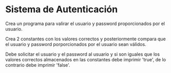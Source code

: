 # Sistema de Autenticación

Crea un programa para valirar el usuario y password proporcionados por el usuario.

Crea 2 constantes con los valores correctos y posteriormente compara que el usuario y password porporcionados por el usuario sean válidos.

Debe solicitar el usuario y el password al usuario y si son iguales que los valores correctos almacenados en las constantes debe imprimir 'true', de lo contrario debe imprimir 'false'.